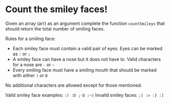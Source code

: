 # Count the smiley faces!
Given an array (arr) as an argument complete the function ```countSmileys``` that should return the total number of smiling faces.

Rules for a smiling face:

* Each smiley face must contain a valid pair of eyes. Eyes can be marked as ```:``` or ```;```
* A smiley face can have a nose but it does not have to. Valid characters for a nose are ```-``` or ```~```
* Every smiling face must have a smiling mouth that should be marked with either ```)``` or ```D```

No additional characters are allowed except for those mentioned.

Valid smiley face examples: ```:) :D ;-D :~)```
Invalid smiley faces: ```;( :> :} :]```